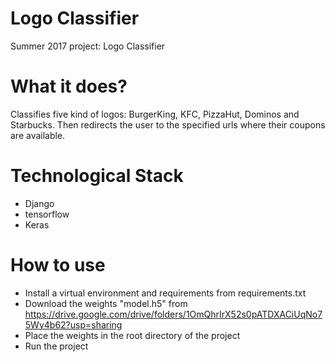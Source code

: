 # Logo Classifier
Summer 2017 project: Logo Classifier

# What it does?
Classifies five kind of logos: BurgerKing, KFC, PizzaHut, Dominos and Starbucks.
Then redirects the user to the specified urls where their coupons are available.

# Technological Stack
- Django
- tensorflow
- Keras

# How to use
- Install a virtual environment and requirements from requirements.txt
- Download the weights "model.h5" from https://drive.google.com/drive/folders/1OmQhrIrX52s0pATDXACiUqNo75Wy4b62?usp=sharing
- Place the weights in the root directory of the project
- Run the project
